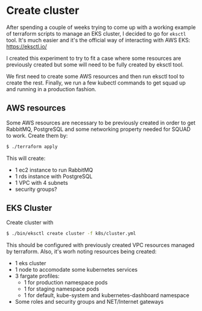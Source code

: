 # Create cluster

After spending a couple of weeks trying to come up with a working example of
terraform scripts to manage an EKS cluster, I decided to go for `eksctl` tool.
It's much easier and it's the official way of interacting with AWS EKS: https://eksctl.io/

I created this experiment to try to fit a case where some resources are previously created
but some will need to be fully created by eksctl tool.

We first need to create some AWS resources and then run eksctl tool to create the rest.
Finally, we run a few kubectl commands to get squad up and running in a production fashion.

## AWS resources

Some AWS resources are necessary to be previously created in order to get RabbitMQ, PostgreSQL
and some networking property needed for SQUAD to work. Create them by:

```bash
$ ./terraform apply
```

This will create:
* 1 ec2 instance to run RabbitMQ
* 1 rds instance with PostgreSQL
* 1 VPC with 4 subnets
* security groups?

## EKS Cluster

Create cluster with

```bash
$ ./bin/eksctl create cluster -f k8s/cluster.yml
```

This should be configured with previously created VPC resources managed by terraform.
Also, it's worh noting resources being created:
* 1 eks cluster 
* 1 node to accomodate some kubernetes services
* 3 fargate profiles:
  * 1 for production namespace pods
  * 1 for staging namespace pods
  * 1 for default, kube-system and kubernetes-dashboard namespace
* Some roles and security groups and NET/Internet gateways
